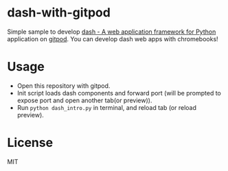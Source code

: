 # dash-with-gitpod

Simple sample to develop [dash - A web application framework for Python](https://plot.ly/products/dash/) application on [gitpod](https://gitpod.io/).
You can develop dash web apps with chromebooks!

# Usage

- Open this repository with gitpod.
- Init script loads dash components and forward port (will be prompted to expose port and open another tab(or preview)).
- Run `python dash_intro.py` in terminal, and reload tab (or reload preview).

# License

MIT
